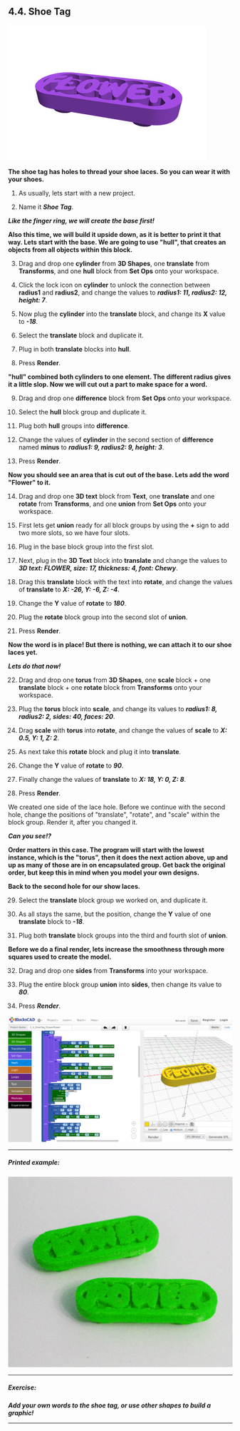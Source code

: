 ## 4.4. Shoe Tag

![ShoeTag1.jpg](files/ShoeTag1.jpg)

**The shoe tag has holes to thread your shoe laces. So you can wear it with your shoes.**

1. As usually, lets start with a new project.

2. Name it ***Shoe Tag***.

***Like the finger ring, we will create the base first!***

**Also this time, we will build it upside down, as it is better to print it that way. Lets start with the base. We are going to use "hull", that creates an objects from all objects within this block.**

3. Drag and drop one **cylinder** from **3D Shapes**, one **translate** from **Transforms**, and one **hull** block from **Set Ops** onto your workspace.

4. Click the lock icon on **cylinder** to unlock the connection between **radius1** and **radius2**, and change the values to ***radius1: 11, radius2: 12, height: 7***.

5. Now plug the **cylinder** into the **translate** block, and change its **X** value to ***-18***.

6. Select the **translate** block and duplicate it.

7. Plug in both **translate** blocks into **hull**.

8. Press **Render**.

**"hull" combined both cylinders to one element. The different radius gives it a little slop. Now we will cut out a part to make space for a word.**

9. Drag and drop one **difference** block from **Set Ops** onto your workspace.

10. Select the **hull** block group and duplicate it.

11. Plug both **hull** groups into **difference**.

12. Change the values of **cylinder** in the second section of **difference** named **minus** to ***radius1: 9, radius2: 9, height: 3***.

13. Press **Render**.

**Now you should see an area that is cut out of the base. Lets add the word "Flower" to it.**

14. Drag and drop one **3D text** block from **Text**, one **translate** and one **rotate** from **Transforms**, and one **union** from **Set Ops** onto your workspace.

15. First lets get **union** ready for all block groups by using the **+** sign to add two more slots, so we have four slots.

16. Plug in the base block group into the first slot.

17. Next, plug in the **3D Text** block into **translate** and change the values to ***3D text: FLOWER, size: 17, thickness: 4, font: Chewy***.

18. Drag this **translate** block with the text into **rotate**, and change the values of **translate** to ***X: -26, Y: -6, Z: -4***.

19. Change the **Y** value of **rotate** to ***180***.

20. Plug the **rotate** block group into the second slot of **union**.

21. Press **Render**.

**Now the word is in place! But there is nothing, we can attach it to our shoe laces yet.**

***Lets do that now!***

22. Drag and drop one **torus** from **3D Shapes**, one **scale** block + one **translate** block + one **rotate** block from **Transforms** onto your workspace.

23. Plug the **torus** block into **scale**, and change its values to ***radius1: 8, radius2: 2, sides: 40, faces: 20***.

24. Drag **scale** with **torus** into **rotate**, and change the values of **scale** to ***X: 0.5, Y: 1, Z: 2***.

25. As next take this **rotate** block and plug it into **translate**.

26. Change the **Y** value of **rotate** to ***90***.

27. Finally change the values of **translate** to ***X: 18, Y: 0, Z: 8***.

28. Press **Render**.

We created one side of the lace hole. Before we continue with the second hole, change the positions of "translate", "rotate", and "scale" within the block group. Render it, after you changed it.

***Can you see!?***

**Order matters in this case. The program will start with the lowest instance, which is the "torus", then it does the next action above, up and up as many of those are in on encapsulated group. Get back the original order, but keep this in mind when you model your own designs.**

**Back to the second hole for our show laces.**

29. Select the **translate** block group we worked on, and duplicate it.

30. As all stays the same, but the position, change the **Y** value of one **translate** block to ***-18***.

31. Plug both **translate** block groups into the third and fourth slot of **union**.

**Before we do a final render, lets increase the smoothness through more squares used to create the model.**

32. Drag and drop one **sides** from **Transforms** into your workspace.

33. Plug the entire block group **union** into **sides**, then change its value to ***80***.

34. Press ***Render***.

![](files/3_4_3DPrints_1.png)

---

##### **Printed example:**

![](files/ShoeTag2.jpg)

---

##### **Exercise:**

***Add your own words to the shoe tag, or use other shapes to build a graphic!***

---
